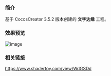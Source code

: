 ### 简介
基于 CocosCreator 3.5.2 版本创建的 **文字边缘** 工程。

### 效果预览
![image](../../../gif/202208/2022080502.gif)

### 相关链接
https://www.shadertoy.com/view/WdGSDd